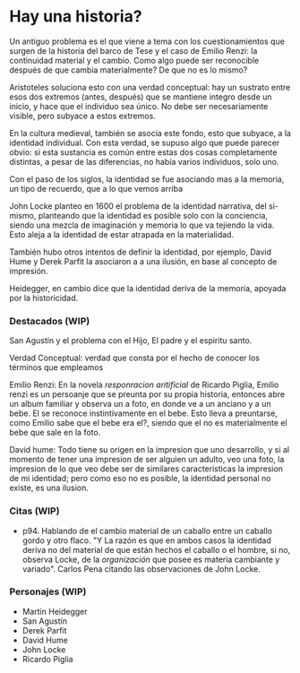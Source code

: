# Hay una historia?

Un antiguo problema es el que viene a tema con los cuestionamientos que surgen de la historia del barco de Tese y el caso de Emilio Renzi: la continuidad material y el cambio. Como algo puede ser reconocible después de que cambia materialmente? De que no es lo mismo?

Aristoteles soluciona esto con una verdad conceptual: hay un sustrato entre esos dos extremos (antes, después) que se mantiene integro desde un inicio, y hace que el individuo sea único. No debe ser necesariamente visible, pero subyace a estos extremos.

En la cultura medieval, también se asocia este fondo, esto que subyace, a la identidad individual. Con esta verdad, se supuso algo que puede parecer obvio: si esta sustancia es común entre estas dos cosas completamente distintas, a pesar de las diferencias, no había varios individuos, solo uno.

Con el paso de los siglos, la identidad se fue asociando mas a la memoria, un tipo de recuerdo, que a lo que vemos arriba

John Locke planteo en 1600 el problema de la identidad narrativa, del si-mismo, planteando que la identidad es posible solo con la conciencia, siendo una mezcla de imaginación y memoria lo que va tejiendo la vida. Esto aleja a la identidad de estar atrapada en la materialidad. 

También hubo otros intentos de definir la identidad, por ejemplo, David Hume y Derek Parfit la asociaron a a una ilusión, en base al concepto de impresión.

Heidegger, en cambio dice que la identidad deriva de la memoria, apoyada por la historicidad.

### Destacados (WIP)
San Agustín y el problema con el Hijo, El padre y el espiritu santo.

Verdad Conceptual: verdad que consta por el hecho de conocer los términos que empleamos

Emilio Renzi: En la novela *responracion aritificial* de Ricardo Piglia, Emilio renzi es un persoanje que se preunta por su propia historia, entonces abre un album familiar y observa un a foto, en donde ve a un anciano y a un bebe. El se reconoce instintivamente en el bebe. Esto lleva a preuntarse, como Emilio sabe que el bebe era el?, siendo que el no es materialmente el bebe que sale en la foto. 

David hume:   Todo tiene su origen en la impresion que uno desarrollo, y si al momento de tener una impresion de ser alguien un adulto, veo una foto, la impresion de lo que veo debe ser de similares caracteristicas la impresion de mi identidad; pero como eso no es posible, la identidad personal no existe, es una ilusion.

### Citas (WIP)
- p94. Hablando de el cambio material de un caballo entre un caballo gordo y otro flaco. "Y La razón es que en ambos casos la identidad deriva no del material de que están hechos el caballo o el hombre, si no, observa Locke, de la *organización* que posee es materia cambiante y variado". Carlos Pena citando las observaciones de John Locke.

### Personajes (WIP)
- Martin Heidegger
- San Agustín
- Derek Parfit
- David Hume
- John Locke
- Ricardo Piglia
